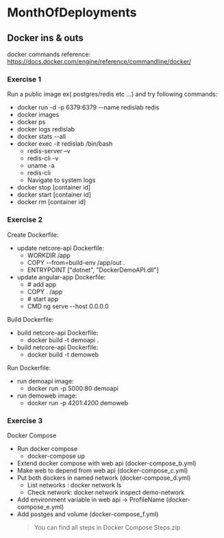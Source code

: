 # MonthOfDeployments

## Docker ins & outs
docker commands reference: https://docs.docker.com/engine/reference/commandline/docker/

### Exercise 1

Run a public image ex( postgres/redis  etc …) and try following commands:
 - docker run -d -p 6379:6379 --name redislab redis
 - docker images 
 - docker ps 
 - docker logs redislab 
 - docker stats --all
 - docker exec -it redislab /bin/bash 
    - redis-server –v
    - redis-cli -v 
    - uname -a
    - redis-cli 
    - Navigate to system logs 
 - docker stop  [container id] 
 - docker start  [container id] 
 - docker rm [container id]

### Exercise 2

Create Dockerfile:
 - update netcore-api Dockerfile:
    - WORKDIR /app
    - COPY --from=build-env /app/out .
    - ENTRYPOINT ["dotnet", "DockerDemoAPI.dll"]
 - update angular-app Dockerfile:
    - \# add app
    - COPY . /app
    - \# start app
    - CMD ng serve --host 0.0.0.0


Build Dockerfile:
  - build netcore-api Dockerfile:
    - docker build -t demoapi .
  - build netcore-api Dockerfile:
    - docker build -t demoweb

Run Dockerfile:
  - run demoapi image:
    -  docker run -p 5000:80 demoapi
  - run demoweb image:
    -  docker run -p 4201:4200 demoweb
 
### Exercise 3
Docker Compose
 - Run docker compose
    - docker-compose up
  - Extend docker compose with web api (docker-compose_b.yml)
  - Make web to depend from web api (docker-compose_c.yml)
  - Put both dockers in named network (docker-compose_d.yml)
    - List networks : docker network ls 
    - Check network:  docker network inspect demo-network 
  - Add environment  variable in web api -> ProfileName (docker-compose_e.yml)
  - Add postges and volume  (docker-compose_f.yml)
    > You can find all steps in Docker Compose Steps.zip


